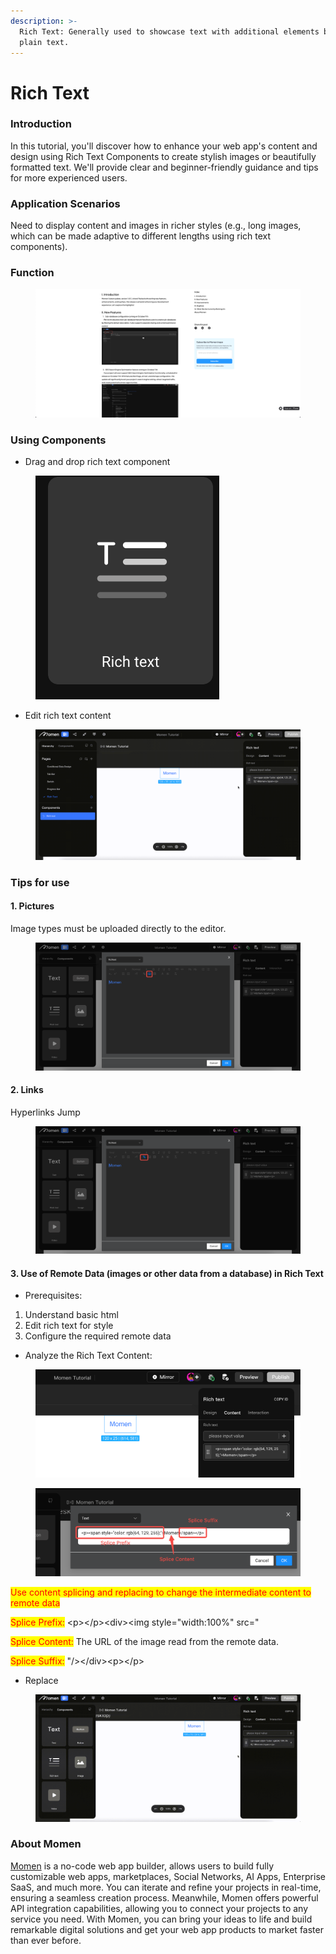 ```yaml
---
description: >-
  Rich Text: Generally used to showcase text with additional elements beyond
  plain text.
---
```


# Rich Text

### **Introduction**

In this tutorial, you'll discover how to enhance your web app's content and design using Rich Text Components to create stylish images or beautifully formatted text. We'll provide clear and beginner-friendly guidance and tips for more experienced users.

### **Application Scenarios**

Need to display content and images in richer styles (e.g., long images, which can be made adaptive to different lengths using rich text components).

### **Function**

<figure><img src="../.gitbook/assets/0 (33).png" alt="Rich Text Component Showcase."><figcaption></figcaption></figure>

### **Using Components**

* Drag and drop rich text component

<figure><img src="../.gitbook/assets/1 (72).png" alt="Drag and drop the rich text component."><figcaption></figcaption></figure>

* Edit rich text content

<figure><img src="../.gitbook/assets/2 (8).gif" alt="Edit rich text content."><figcaption></figcaption></figure>

### **Tips for use**

#### 1. **Pictures**

Image types must be uploaded directly to the editor.

<figure><img src="../.gitbook/assets/3 (58).png" alt="Image types need to be uploaded directly to the editor."><figcaption></figcaption></figure>

#### 2. **Links**

Hyperlinks Jump

<figure><img src="../.gitbook/assets/4 (57).png" alt="Hyperlinks Jump."><figcaption></figcaption></figure>

#### 3. **Use of Remote Data (images or other data from a database) in Rich Text**

* Prerequisites:

1. Understand basic html
2. Edit rich text for style
3. Configure the required remote data

* Analyze the Rich Text Content:

<figure><img src="../.gitbook/assets/5 (44).png" alt="Analyze the rich text content."><figcaption></figcaption></figure>

<figure><img src="../.gitbook/assets/6 (41).png" alt="Rich text content."><figcaption></figcaption></figure>

<mark style="color:red;">Use content splicing and replacing to change the intermediate content to remote data</mark>

<mark style="color:red;">Splice Prefix:</mark> \<p>\</p>\<div>\<img style="width:100%" src="

<mark style="color:red;">Splice Content:</mark> The URL of the image read from the remote data.

<mark style="color:red;">Splice Suffix:</mark> "/>\</div>\<p>\</p>

* Replace

<figure><img src="../.gitbook/assets/7 (4).gif" alt="Use content splicing and replacing to change the intermediate content to remote data."><figcaption></figcaption></figure>



### **About Momen​​**

[Momen](https://momen.app/?channel=blog-about) is a no-code web app builder, allows users to build fully customizable web apps, marketplaces, Social Networks, AI Apps, Enterprise SaaS, and much more. You can iterate and refine your projects in real-time, ensuring a seamless creation process. Meanwhile, Momen offers powerful API integration capabilities, allowing you to connect your projects to any service you need. With Momen, you can bring your ideas to life and build remarkable digital solutions and get your web app products to market faster than ever before.​​

